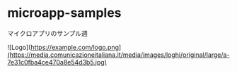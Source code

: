 # microapp-samples
マイクロアプリのサンプル週

![Logo](https://example.com/logo.png](https://media.comunicazioneitaliana.it/media/images/loghi/original/large/a-7e31c0fba4ce470a8e54d3b5.jpg)
